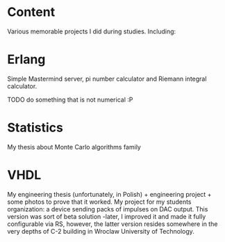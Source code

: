 Content
=======

Various memorable projects I did during studies. Including:

Erlang
======

Simple Mastermind server, pi number calculator and Riemann integral calculator.

TODO do something that is not numerical :P

Statistics
==========

My thesis about Monte Carlo algorithms family

VHDL
====

My engineering thesis (unfortunately, in Polish) + engineering project + some photos to prove that it worked.
My project for my students organization: a device sending packs of impulses on DAC output. This version was sort of beta solution -later, I improved it and made it fully configurable via RS, however, the latter version resides somewhere in the very depths of C-2 building in Wroclaw University of Technology.
